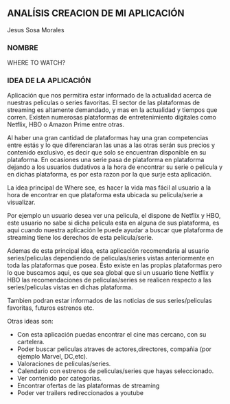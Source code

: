 ## ANALÍSIS CREACION DE MI APLICACIÓN

Jesus Sosa Morales

### NOMBRE

WHERE TO WATCH?


### IDEA DE LA APLICACIÓN



Aplicación que nos permitira estar informado de la actualidad acerca de nuestras peliculas o series favoritas. El sector de las plataformas de streaming es
altamente demandado, y mas en la actualidad y tiempos que corren. Existen numerosas plataformas de entretenimiento digitales como Netflix, HBO o Amazon Prime
entre otras.


Al haber una gran cantidad de plataformas hay una gran competencias entre estás y lo que diferenciaran las unas a las otras serán sus precios y contenido exclusivo,
es decir que solo se encuentran disponible en su plataforma. En ocasiones una serie pasa de plataforma en plataforma dejando a los usuarios dudativos a la hora de
encontrar su serie o pelicula y en dichas plataforma, es por esta razon por la que surje esta aplicación.


La idea principal de Where see, es hacer la vida mas fácil al usuario a la hora de encontrar en que plataforma esta ubicada su pelicula/serie a visualizar.

Por ejemplo un usuario desea ver una pelicula, el dispone de Netflix y HBO, este usuario no sabe si dicha pelicula esta en alguna de sus plataforma, es aqui cuando 
nuestra aplicación le puede ayudar a buscar que plataforma de streaming tiene los derechos de esta pelicula/serie.

Ademas de esta principal idea, esta aplicación recomendaria al usuario series/peliculas dependiendo de peliculas/series vistas anteriormente en toda las plataformas
que posea. Esto existe en las propias plataformas pero lo que buscamos aqui, es que sea global que si un usuario tiene Netflix y HBO las recomendaciones de 
peliculas/series se realicen respecto a las series/peliculas vistas en dichas plataforma.

Tambien podran estar informados de las noticias de sus series/peliculas favoritas, futuros estrenos etc.

Otras ideas son: 

<ul>
    <li>Con esta aplicación puedas encontrar el cine mas cercano, con su cartelera.</li>
    <li>Poder buscar peliculas atraves de actores,directores, compañia (por ejemplo Marvel, DC,etc).</li>
    <li>Valoraciones de peliculas/series.</li>
    <li>Calendario con estrenos de peliculas/series que hayas seleccionado.</li>
    <li>Ver contenido por categorías.</li>
    <li>Encontrar ofertas de las plataformas de streaming</li>
    <li>Poder ver trailers redireccionados a youtube</li>
</ul>











